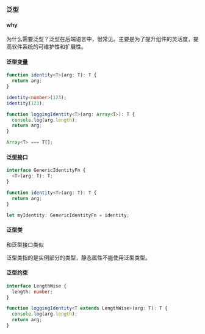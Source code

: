 ### 泛型

#### why

为什么需要泛型？泛型在后端语言中，很常见。主要是为了提升组件的灵活度，提高软件系统的可维护性和扩展性。

#### 泛型变量

```typescript
function identity<T>(arg: T): T {
  return arg;
}

identity<number>(123);
identity(123);
```

```typescript
function loggingIdentity<T>(arg: Array<T>): T {
  console.log(arg.length);
  return arg;
}

Array<T> === T[];
```

#### 泛型接口
```typescript
interface GenericIdentityFn {
  <T>(arg: T): T;
}

function identity<T>(arg: T): T {
  return arg;
}

let myIdentity: GenericIdentityFn = identity;
```

#### 泛型类

和泛型接口类似

泛型类指的是实例部分的类型，静态属性不能使用泛型类型。

#### 泛型约束

```typescript
interface LengthWise {
  length: number;
}

function loggingIdentity<T extends LengthWise>(arg: T): T {
  console.log(arg.length);
  return arg;
}
```





